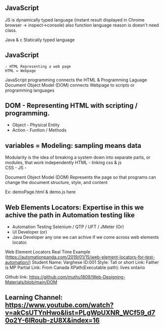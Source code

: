 ## JavaScript <!--Day2 21-01-2025-->


JS is dynamically typed language (instant result displayed in Chrome browser -> inspect->console) also function language reason is doesn't need class.

Java & c Statically typed language




<!--Day1 20-01-2025-->

 ## JavaScript 
    - HTML Representing a web page
    HTML = Webpage


JavaScript  programming connects the HTML & Programming Laguage
Document Object Model (DOM) connects Webpage  to scripts or programming languages
## DOM - Representing HTML with scripting / programming.
- Object - Physical Entity
- Action - Funtion / Methods
## variables = Modeling: sampling means data

Modularity is the idea of breaking a system down into separate parts, or modules, that work independently
HTML - linking css & js  
CSS -
JS - 

Document Object Model (DOM) Represents  the page so that programs can change the document structure, style, and content

Ex: demoPage.html & demo.js here 



## Web Elements Locators: Expertise in this we achive the path in Automation testing like
 - Automation Testing Selenium /  QTP / UFT /  JMeter  (Or)
 - UI Developer (or)
 - Java Developer any one we can achive if we come across web elements locator.

 Web Element Locators Real Time Example (https://automationpanda.com/2019/01/15/web-element-locators-for-test-automation/)
 Student
 Name: Varghese
 ID:001
 Style: Tall or short
 Link: Father is MP 
 Partial Link: From Canada
XPath(Executable path): lives ontario


Github link: https://github.com/muthu1809/Web-Designing-Materials/blob/main/DOM

Learning Channel: https://www.youtube.com/watch?v=akCsUTYnHwo&list=PLgWpUXNR_WCf59_d70o2Y-6lRoub-zU8X&index=16
------------------------------------------------------------------------------------------------------------------
